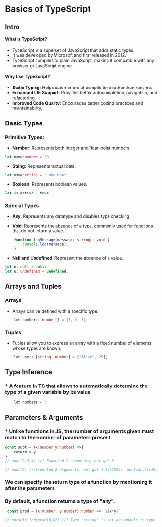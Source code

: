 # Basics of TypeScript

## Intro

#### What is TypeScript?

- TypeScript is a superset of JavaScript that adds static types.
- It was developed by Microsoft and first released in 2012.
- TypeScript compiles to plain JavaScript, making it compatible with any browser or JavaScript engine.

#### Why Use TypeScript?

- **Static Typing**: Helps catch errors at compile time rather than runtime.
- **Enhanced IDE Support**: Provides better autocompletion, navigation, and refactoring.
- **Improved Code Quality**: Encourages better coding practices and maintainability.

## Basic Types

### **Primitive Types:**

- **Number**: Represents both integer and float-point numbers

```typescript
let name:number = 30
```

- **String**: Represents textual data.

```typescript
let name:string = "John Doe"
```

- **Boolean**: Represents boolean values.

```typescript
let is active = true
```

### Special Types

- **Any**: Represents any datatype and disables type checking

- **Void**: Represents the absence of a type, commonly used for functions that do not return a value.

```typescript
    function logMessage(message: string): void {
        console.log(message);
    }
```

- **Null and Undefined**: Represent the absence of a value.

```typescript
let n: null = null;
let u: undefined = undefined;
```

## Arrays and Tuples

### **Arrays**

- Arrays can be defined with a specific type.

```typescript
    let numbers: number[] = [1, 2, 3];
```

### **Tuples**

- Tuples allow you to express an array with a fixed number of elements whose types are known.

```typescript
    let user: [string, number] = ["Alice", 25];
```

## Type Inference

### * A feature in TS that allows to automatically determine the type of a given variable by its value

```typescript
    let numbers = 5
```

## Parameters & Arguments

### * Unlike functions in JS, the **number of arguments given** must match to the **number of parameters present**

```typescript
const subt = (x:number,y:number) =>{
    return x-y
}
// subt(2,3,4) //! Expected 2 arguments, but got 3.

// subt(2) //!Expected 2 arguments, but got 1.ts(2554) function.ts(10, 24): An argument for 'y' was not provided.
```

### We can specify the **return type** of a function by **mentioning it after the parameters**

### By default, a function returns a type of "any".

```typescript
 const prod = (x:number, y:number):number => `${x*y}`

// console.log(prod(5,6)) //! Type 'string' is not assignable to type 'number'.
```